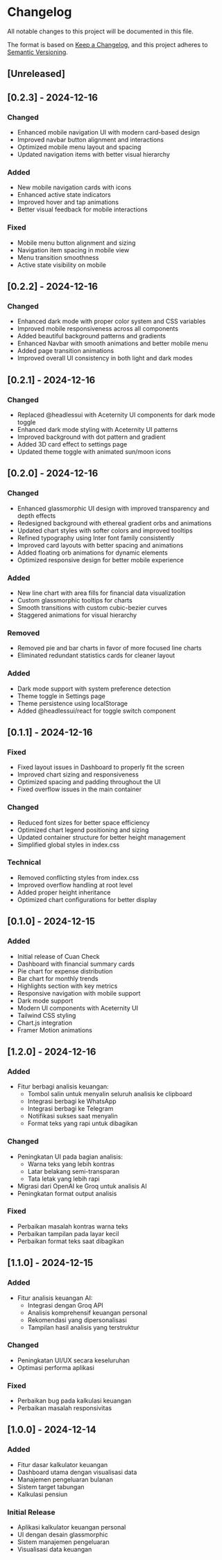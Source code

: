 # Changelog

All notable changes to this project will be documented in this file.

The format is based on [Keep a Changelog](https://keepachangelog.com/en/1.0.0/),
and this project adheres to [Semantic Versioning](https://semver.org/spec/v2.0.0.html).

## [Unreleased]

## [0.2.3] - 2024-12-16

### Changed
- Enhanced mobile navigation UI with modern card-based design
- Improved navbar button alignment and interactions
- Optimized mobile menu layout and spacing
- Updated navigation items with better visual hierarchy

### Added
- New mobile navigation cards with icons
- Enhanced active state indicators
- Improved hover and tap animations
- Better visual feedback for mobile interactions

### Fixed
- Mobile menu button alignment and sizing
- Navigation item spacing in mobile view
- Menu transition smoothness
- Active state visibility on mobile

## [0.2.2] - 2024-12-16

### Changed
- Enhanced dark mode with proper color system and CSS variables
- Improved mobile responsiveness across all components
- Added beautiful background patterns and gradients
- Enhanced Navbar with smooth animations and better mobile menu
- Added page transition animations
- Improved overall UI consistency in both light and dark modes

## [0.2.1] - 2024-12-16

### Changed
- Replaced @headlessui with Aceternity UI components for dark mode toggle
- Enhanced dark mode styling with Aceternity UI patterns
- Improved background with dot pattern and gradient
- Added 3D card effect to settings page
- Updated theme toggle with animated sun/moon icons

## [0.2.0] - 2024-12-16

### Changed
- Enhanced glassmorphic UI design with improved transparency and depth effects
- Redesigned background with ethereal gradient orbs and animations
- Updated chart styles with softer colors and improved tooltips
- Refined typography using Inter font family consistently
- Improved card layouts with better spacing and animations
- Added floating orb animations for dynamic elements
- Optimized responsive design for better mobile experience

### Added
- New line chart with area fills for financial data visualization
- Custom glassmorphic tooltips for charts
- Smooth transitions with custom cubic-bezier curves
- Staggered animations for visual hierarchy

### Removed
- Removed pie and bar charts in favor of more focused line charts
- Eliminated redundant statistics cards for cleaner layout

### Added
- Dark mode support with system preference detection
- Theme toggle in Settings page
- Theme persistence using localStorage
- Added @headlessui/react for toggle switch component

## [0.1.1] - 2024-12-16

### Fixed
- Fixed layout issues in Dashboard to properly fit the screen
- Improved chart sizing and responsiveness
- Optimized spacing and padding throughout the UI
- Fixed overflow issues in the main container

### Changed
- Reduced font sizes for better space efficiency
- Optimized chart legend positioning and sizing
- Updated container structure for better height management
- Simplified global styles in index.css

### Technical
- Removed conflicting styles from index.css
- Improved overflow handling at root level
- Added proper height inheritance
- Optimized chart configurations for better display

## [0.1.0] - 2024-12-15

### Added
- Initial release of Cuan Check
- Dashboard with financial summary cards
- Pie chart for expense distribution
- Bar chart for monthly trends
- Highlights section with key metrics
- Responsive navigation with mobile support
- Dark mode support
- Modern UI components with Aceternity UI
- Tailwind CSS styling
- Chart.js integration
- Framer Motion animations

## [1.2.0] - 2024-12-16

### Added
- Fitur berbagi analisis keuangan:
  - Tombol salin untuk menyalin seluruh analisis ke clipboard
  - Integrasi berbagi ke WhatsApp
  - Integrasi berbagi ke Telegram
  - Notifikasi sukses saat menyalin
  - Format teks yang rapi untuk dibagikan

### Changed
- Peningkatan UI pada bagian analisis:
  - Warna teks yang lebih kontras
  - Latar belakang semi-transparan
  - Tata letak yang lebih rapi
- Migrasi dari OpenAI ke Groq untuk analisis AI
- Peningkatan format output analisis

### Fixed
- Perbaikan masalah kontras warna teks
- Perbaikan tampilan pada layar kecil
- Perbaikan format teks saat dibagikan

## [1.1.0] - 2024-12-15

### Added
- Fitur analisis keuangan AI:
  - Integrasi dengan Groq API
  - Analisis komprehensif keuangan personal
  - Rekomendasi yang dipersonalisasi
  - Tampilan hasil analisis yang terstruktur

### Changed
- Peningkatan UI/UX secara keseluruhan
- Optimasi performa aplikasi

### Fixed
- Perbaikan bug pada kalkulasi keuangan
- Perbaikan masalah responsivitas

## [1.0.0] - 2024-12-14

### Added
- Fitur dasar kalkulator keuangan
- Dashboard utama dengan visualisasi data
- Manajemen pengeluaran bulanan
- Sistem target tabungan
- Kalkulasi pensiun

### Initial Release
- Aplikasi kalkulator keuangan personal
- UI dengan desain glassmorphic
- Sistem manajemen pengeluaran
- Visualisasi data keuangan
